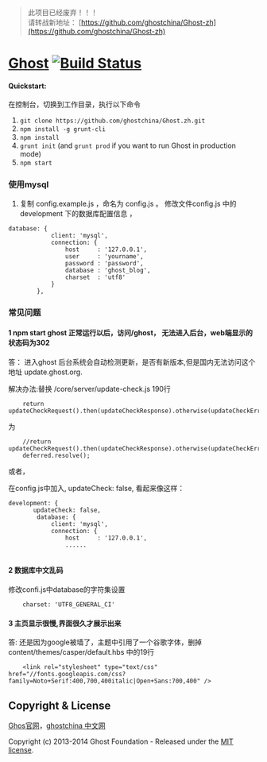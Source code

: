 > 此项目已经废弃！！！    
请转战新地址： [https://github.com/ghostchina/Ghost-zh](https://github.com/ghostchina/Ghost-zh)

# [Ghost](https://github.com/TryGhost/Ghost) [![Build Status](https://travis-ci.org/TryGhost/Ghost.svg?branch=master)](https://travis-ci.org/TryGhost/Ghost)

#### Quickstart:

在控制台，切换到工作目录，执行以下命令

1. `git clone https://github.com/ghostchina/Ghost.zh.git`
1. `npm install -g grunt-cli`
1. `npm install`
1. `grunt init` (and `grunt prod` if you want to run Ghost in production mode)
1. `npm start`

### 使用mysql
1. 复制 config.example.js ，命名为 config.js 。
修改文件config.js  中的development 下的数据库配置信息 ，

```
database: {
            client: 'mysql',
            connection: {
                host     : '127.0.0.1',
                user     : 'yourname',
                password : 'password',
                database : 'ghost_blog',
                charset  : 'utf8'
            }
        },

```


### 常见问题

#### 1  npm start ghost 正常运行以后，访问/ghost， 无法进入后台，web端显示的状态码为302  
答： 进入ghost 后台系统会自动检测更新，是否有新版本,但是国内无法访问这个地址 update.ghost.org.

解决办法:替换 /core/server/update-check.js  190行

```
    return updateCheckRequest().then(updateCheckResponse).otherwise(updateCheckError);
```  
为

```
    //return updateCheckRequest().then(updateCheckResponse).otherwise(updateCheckError);
    deferred.resolve();
```  
或者，

在config.js中加入,    updateCheck: false,
看起来像这样：


```
development: {
       updateCheck: false,
        database: {
            client: 'mysql',
            connection: {
                host     : '127.0.0.1',
                ......
	
```



#### 2 数据库中文乱码   
修改confi.js中database的字符集设置

```
	charset: 'UTF8_GENERAL_CI'
```

#### 3 主页显示很慢,界面很久才展示出来    
答:  还是因为google被墙了，主题中引用了一个谷歌字体，删掉
content/themes/casper/default.hbs 中的19行

```
    <link rel="stylesheet" type="text/css" href="//fonts.googleapis.com/css?family=Noto+Serif:400,700,400italic|Open+Sans:700,400" />
```

## Copyright & License
[Ghos官网](http://ghost.org)，[ghostchina 中文网](http://www.ghostchina.com/)

Copyright (c) 2013-2014 Ghost Foundation - Released under the [MIT license](LICENSE).
